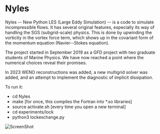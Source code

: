 # Nyles

Nyles -- New Python LES (Large Eddy Simulation) -- is a code to simulate
incompressible flows.  It has several original features, especially its
way of handling the SGS (subgrid-scale) physics.  This is done by
upwinding the vorticity in the vortex force term, which shows up in the
covariant form of the momentum equation (Navier--Stokes equation).

The project started in September 2019 as a GFD project with two
graduate students of Marine Physics. We have now reached a point where
the numerical choices reveal their promises.

In 2023 WENO reconstructions was added, a new multigrid solver was added, and an attempt to implement the diagnostic of implicit dissipation.

To run it:

  - cd Nyles
  - make [for once, this compiles the Fortran into *.so libraries]
  - source activate.sh [every time you open a new terminal]
  - cd experiments/lock
  - python3 lockexchange.py

![ScreenShot](/screenshots/nyles_0.png)
